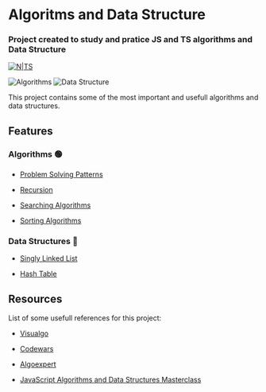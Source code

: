 
# Algoritms and Data Structure

### Project created to study and pratice JS and TS algorithms and Data Structure
 [![N|TS](https://camo.githubusercontent.com/143b42838efad2c30d8e0d05eb3dea6996e52a03b99576d8318edffd9bdd6155/68747470733a2f2f696d672e736869656c64732e696f2f62616467652f547970655363726970742d3238324333343f6c6f676f3d74797065736372697074266c6f676f436f6c6f723d333137384336)](https://www.typescriptlang.org/)

<div>
<img alt="Algorithms"  src="https://img.shields.io/badge/Algorithms%20--16c60c.svg" />
<img alt="Data Structure"  src="https://img.shields.io/badge/Data Structure%20--e81224.svg" />
</div>
  
This project contains some of the most important and usefull algorithms and data structures.

## Features

### Algorithms :green_circle:
  
-  <a  href="https://github.com/lpazzim/algorithm/tree/main/src/ProblemSolvingPatterns"> Problem Solving Patterns </a>

- <a  href="https://github.com/lpazzim/algorithm/tree/main/src/Recursion"> Recursion </a>

- <a  href="https://github.com/lpazzim/algorithm/tree/main/src/SearchingAlgorithms"> Searching Algorithms </a>

- <a  href="https://github.com/lpazzim/algorithm/tree/main/src/SortingAlgorithms"> Sorting Algorithms </a>

### Data Structures :red_circle:

- <a  href="https://github.com/lpazzim/algorithm/tree/main/src/DataStructures/SinglyLinkedLists"> Singly Linked List </a>

- <a  href="https://github.com/lpazzim/algorithm/tree/main/src/DataStructures/HashTables"> Hash Table </a>


## Resources

  

List of some usefull references for this project:

- <a  href="https://visualgo.net/en"> Visualgo </a>

- <a  href="https://www.codewars.com/"> Codewars </a>

- <a  href="https://algoexpert.io"> Algoexpert </a>

- <a  href="https://www.udemy.com/course/js-algorithms-and-data-structures-masterclass"> JavaScript Algorithms and Data Structures Masterclass </a>

  
